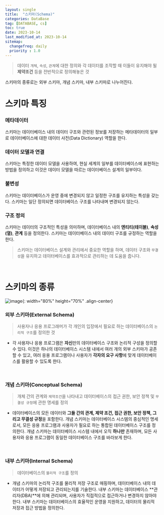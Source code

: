 ```yaml
---
layout: single
title:  "스키마(Schema)"
categories: DataBase
tag: [DATABASE, cs]
toc: true
date: 2023-10-14
last_modified_at: 2023-10-14
sitemap:
  changefreq: daily
  priority : 1.0
---
```


> 데이터 `개체`, `속성`, `관계`에 대한 정의와 각 데이터를 조작할 때 이들이 유지해야 될 **제약조건** 등을 전반적으로 정의해놓은 것

스키마의 종류로는 외부 스키마, 개념 스키마, 내부 스키마로 나누어진다.


# 스키마 특징


### 메타데이터
 
스키마는 데이터베이스 내의 데이터 구조와 관련된 정보를 저장하는 메타데이터의 일부로 데이터베이스에 대한 데이터 사전(Data Dictionary) 역할을 한다.

### 데이터 모델과 연결

스키마는 특정한 데이터 모델을 사용하여, 현실 세계의 일부를 데이터베이스에 표현하는 방법을 정의하고 이것은 데이터 모델을 따르는 데이터베이스 설계의 일부이다.

### 불변성

스키마는 데이터베이스가 운영 중에 변경되지 않고 일정한 구조를 유지하는 특성을 갖는다. 스키마는 일단 정의되면 데이터베이스 구조를 나타내며 변경되지 않는다.

### 구조 정의

스키마는 데이터의 구조적인 특성을 의미하며, 데이터베이스 내의 **엔티티(테이블)**, **속성(열)**, **관계** 등을 정의한다. 스키마는 데이터베이스 내의 데이터 구조를 규정하는 역할을 한다.


> 스키마는 데이터베이스 설계와 관리에서 중요한 역할을 하며, 데이터 구조와 `무결성`을 유지하고 데이터베이스를 효과적으로 관리하는 데 도움을 줍니다.


<br>

# 스키마의 종류


![image](https://github.com/mgskko/sql-for-data-analysis-kr/assets/100071667/a706ce7c-3d89-40ad-a175-228663236e23){: width="80%" height="70%" .align-center}

### 외부 스키마(External Schema)

> 사용자나 응용 프로그래머가 각 개인의 입장에서 필요로 하는 데이터베이스의 `논리적 구조`를 정의한 것

- 각 사용자나 응용 프로그램은 **자신**만의 데이터베이스 구조와 논리적 구성을 정의할 수 있다. 이것은 하나의 데이터베이스 시스템 내에서 여러 개의 외부 스키마가 공존할 수 있고, 여러 응용 프로그램이나 사용자가 **각자의 요구 사항**에 맞게 데이터베이스를 활용할 수 있도록 한다.

<br>


### 개념 스키마(Conceptual Schema)

> 개체 간의 관계와 `제약조건`을 나타내고 데이터베이스의 접근 권한, 보안 정책 및 `무결성 규정`에 관한 명세를 정의

- 데이터베이스의 모든 데이터와 **그들 간의 관계, 제약 조건, 접근 권한, 보안 정책, 그리고 무결성 규정**을 포함한다. 개념 스키마는 데이터베이스 시스템의 중심적인 명세로서, 모든 응용 프로그램과 사용자가 필요로 하는 통합된 데이터베이스 구조를 정의한다. 개념 스키마는 데이터베이스 시스템 내에서 오직 **하나만** 존재하며, 모든 사용자와 응용 프로그램이 동일한 데이터베이스 구조를 바라보게 한다.

<br>

### 내부 스키마(Internal Schema)

> 데이터베이스의 `물리적 구조`를 정의

- 개념 스키마의 논리적 구조를 물리적 저장 구조로 매핑하며, 데이터베이스 내의 데이터가 어떻게 저장되고 관리되는지를 기술한다. 내부 스키마는 데이터베이스 **관리자(DBA)**에 의해 관리되며, 사용자가 직접적으로 접근하거나 변경하지 않아야 한다. 내부 스키마는 데이터베이스의 효율적인 운영을 지원하고, 데이터의 물리적 저장과 접근 방법을 정의한다.
